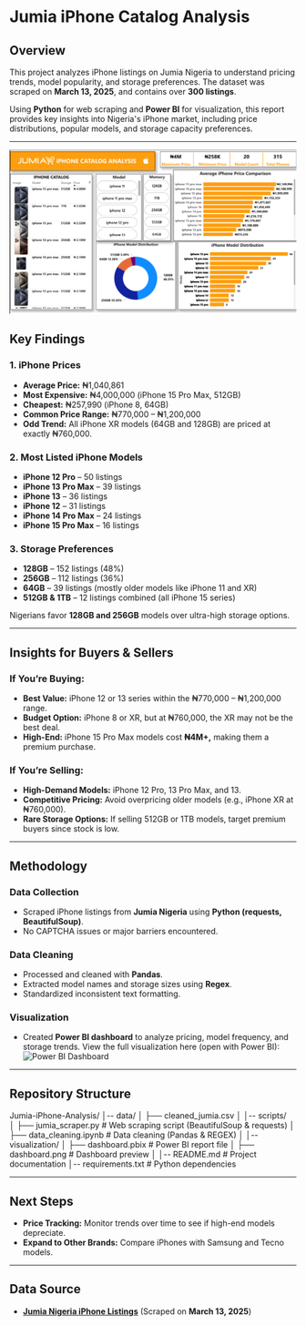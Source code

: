 # Jumia iPhone Catalog Analysis

## Overview

This project analyzes iPhone listings on Jumia Nigeria to understand pricing trends, model popularity, and storage preferences. The dataset was scraped on **March 13, 2025**, and contains over **300 listings**. 

Using **Python** for web scraping and **Power BI** for visualization, this report provides key insights into Nigeria's iPhone market, including price distributions, popular models, and storage capacity preferences.

---
![Power BI Dashboard](https://raw.githubusercontent.com/raymanwaytt/Jumia-iPhone-Analysis/master/visualization/dashboard.png)


## Key Findings

### 1. iPhone Prices
- **Average Price:** ₦1,040,861
- **Most Expensive:** ₦4,000,000 (iPhone 15 Pro Max, 512GB)
- **Cheapest:** ₦257,990 (iPhone 8, 64GB)
- **Common Price Range:** ₦770,000 – ₦1,200,000
- **Odd Trend:** All iPhone XR models (64GB and 128GB) are priced at exactly ₦760,000.

### 2. Most Listed iPhone Models
- **iPhone 12 Pro** – 50 listings
- **iPhone 13 Pro Max** – 39 listings
- **iPhone 13** – 36 listings
- **iPhone 12** – 31 listings
- **iPhone 14 Pro Max** – 24 listings
- **iPhone 15 Pro Max** – 16 listings

### 3. Storage Preferences
- **128GB** – 152 listings (48%)
- **256GB** – 112 listings (36%)
- **64GB** – 39 listings (mostly older models like iPhone 11 and XR)
- **512GB & 1TB** – 12 listings combined (all iPhone 15 series)

Nigerians favor **128GB and 256GB** models over ultra-high storage options.

---

## Insights for Buyers & Sellers

### If You’re Buying:
- **Best Value:** iPhone 12 or 13 series within the ₦770,000 – ₦1,200,000 range.
- **Budget Option:** iPhone 8 or XR, but at ₦760,000, the XR may not be the best deal.
- **High-End:** iPhone 15 Pro Max models cost **₦4M+,** making them a premium purchase.

### If You’re Selling:
- **High-Demand Models:** iPhone 12 Pro, 13 Pro Max, and 13.
- **Competitive Pricing:** Avoid overpricing older models (e.g., iPhone XR at ₦760,000).
- **Rare Storage Options:** If selling 512GB or 1TB models, target premium buyers since stock is low.

---

## Methodology

### Data Collection
- Scraped iPhone listings from **Jumia Nigeria** using **Python (requests, BeautifulSoup)**.
- No CAPTCHA issues or major barriers encountered.

### Data Cleaning
- Processed and cleaned with **Pandas**.
- Extracted model names and storage sizes using **Regex**.
- Standardized inconsistent text formatting.

### Visualization
- Created  **Power BI dashboard** to analyze pricing, model frequency, and storage trends.
View the full visualization here (open with Power BI):
![Power BI Dashboard](https://raw.githubusercontent.com/raymanwaytt/Jumia-iPhone-Analysis/master/visualization/dashboard.pbix)

---

##  Repository Structure

Jumia-iPhone-Analysis/
│-- data/
│   ├── cleaned_jumia.csv
│
│-- scripts/      
│   ├── jumia_scraper.py     # Web scraping script (BeautifulSoup & requests)
│   ├── data_cleaning.ipynb  # Data cleaning (Pandas & REGEX)
│
│-- visualization/
│   ├── dashboard.pbix       # Power BI report file
│   ├── dashboard.png        # Dashboard preview
│
│-- README.md                # Project documentation
│-- requirements.txt          # Python dependencies


---

## Next Steps
- **Price Tracking:** Monitor trends over time to see if high-end models depreciate.
- **Expand to Other Brands:** Compare iPhones with Samsung and Tecno models.

---

## Data Source
- [**Jumia Nigeria iPhone Listings**](https://www.jumia.com.ng/ios-phones/apple/#catalog-listing) (Scraped on **March 13, 2025**)